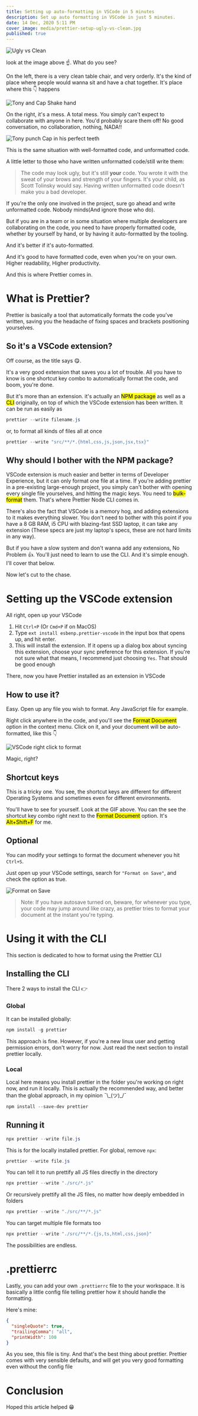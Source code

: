 ```yaml
---
title: Setting up auto-formatting in VSCode in 5 minutes
description: Set up auto formatting in VSCode in just 5 minutes.
date: 14 Dec, 2020 5:11 PM
cover_image: media/prettier-setup-ugly-vs-clean.jpg
published: true
---
```


![Ugly vs Clean](../../static/media/prettier-setup-ugly-vs-clean.jpg)

look at the image above ☝. What do you see?

On the left, there is a very clean table chair, and very orderly. It's the kind of place where people would wanna sit and have a chat together. It's place where this 👇 happens

![Tony and Cap Shake hand](../../static/media/tony-cap-handshake-endgame.gif)

On the right, it's a mess. A total mess. You simply can't expect to collaborate with anyone in here. You'd probably scare them off! No good conversation, no collaboration, nothing, NADA!!

![Tony punch Cap in his perfect teeth](../../static/media/tony-punch-cap-perfect-teeth.gif)

This is the same situation with well-formatted code, and unformatted code.

A little letter to those who have written unformatted code/still write them:

> The code may look ugly, but it's still **your** code. You wrote it with the sweat of your brows and strength of your fingers. It's your child, as Scott Tolinsky would say. Having written unformatted code doesn't make you a bad developer.

If you're the only one involved in the project, sure go ahead and write unformatted code. Nobody minds(And ignore those who do).

But if you are in a team or in some situation where multiple developers are collaborating on the code, you need to have properly formatted code, whether by yourself by hand, or by having it auto-formatted by the tooling.

And it's better if it's auto-formatted.

And it's good to have formatted code, even when you're on your own. Higher readability, Higher productivity.

And this is where Prettier comes in.

# What is Prettier?

Prettier is basically a tool that automatically formats the code you've written, saving you the headache of fixing spaces and brackets positioning yourselves.

## So it's a VSCode extension?

Off course, as the title says 😋.

It's a very good extension that saves you a lot of trouble. All you have to know is one shortcut key combo to automatically format the code, and boom, you're done.

But it's more than an extension. it's actually an <mark>NPM package</mark> as well as a <mark>CLI</mark> originally, on top of which the VSCode extension has been written. It can be run as easily as

```powershell
prettier --write filename.js
```

or, to format all kinds of files all at once

```powershell
prettier --write "src/**/*.{html,css,js,json,jsx,tsx}"
```

## Why should I bother with the NPM package?

VSCode extension is much easier and better in terms of Developer Experience, but it can only format one file at a time. If you're adding prettier in a pre-existing large-enough project, you simply can't bother with opening every single file yourselves, and hitting the magic keys. You need to <mark>bulk-format</mark> them. That's where Prettier Node CLI comes in.

There's also the fact that VSCode is a memory hog, and adding extensions to it makes everything slower. You don't need to bother with this point if you have a 8 GB RAM, i5 CPU with blazing-fast SSD laptop, it can take any extension (These specs are just my laptop's specs, these are not hard limits in any way).

But if you have a slow system and don't wanna add any extensions, No Problem 👍. You'll just need to learn to use the CLI. And it's simple enough. I'll cover that below.

Now let's cut to the chase.

# Setting up the VSCode extension

All right, open up your VSCode

1. Hit `Ctrl+P` (Or `Cmd+P` if on MacOS)
2. Type `ext install esbenp.prettier-vscode` in the input box that opens up, and hit enter.
3. This will install the extension. If it opens up a dialog box about syncing this extension, choose your sync preference for this extension. If you're not sure what that means, I recommend just choosing `Yes`. That should be good enough

There, now you have Prettier installed as an extension in VSCode

## How to use it?

Easy. Open up any file you wish to format. Any JavaScript file for example.

Right click anywhere in the code, and you'll see the <mark>Format Document</mark> option in the context menu. Click on it, and your document will be auto-formatted, like this 👇

![VSCode right click to format](../../static/media/prettier-setup-format-option-vscode.gif)

Magic, right?

## Shortcut keys

This is a tricky one. You see, the shortcut keys are different for different Operating Systems and sometimes even for different environments.

You'll have to see for yourself. Look at the GIF above. You can the see the shortcut key combo right next to the <mark>Format Document</mark> option. It's <mark>Alt+Shift+F</mark> for me.

## Optional

You can modify your settings to format the document whenever you hit `Ctrl+S`.

Just open up your VSCode settings, search for `"Format on Save"`, and check the option as true.

![Format on Save](../../static/media/format-on-save.gif)

> Note: If you have autosave turned on, beware, for whenever you type, your code may jump around like crazy, as prettier tries to format your document at the instant you're typing.

# Using it with the CLI

This section is dedicated to how to format using the Prettier CLI

## Installing the CLI

There 2 ways to install the CLI 👉

### Global

It can be installed globally:

```powershell
npm install -g prettier
```

This approach is fine. However, if you're a new linux user and getting permission errors, don't worry for now. Just read the next section to install prettier locally.

### Local

Local here means you install prettier in the folder you're working on right now, and run it locally. This is actually the recommended way, and better than the global approach, in my opinion ¯\\\_(ツ)\_/¯

```powershell
npm install --save-dev prettier
```

## Running it

```powershell
npx prettier --write file.js
```

This is for the locally installed prettier. For global, remove `npx`:

```powershell
prettier --write file.js
```

You can tell it to run prettify all JS files directly in the directory

```powershell
npx prettier --write "./src/*.js"
```

Or recursively prettify all the JS files, no matter how deeply embedded in folders

```powershell
npx prettier --write "./src/**/*.js"
```

You can target multiple file formats too

```powershell
npx prettier --write "./src/**/*.{js,ts,html,css,json}"
```

The possibilities are endless.

# .prettierrc

Lastly, you can add your own `.prettierrc` file to the your workspace. It is basically a little config file telling prettier how it should handle the formatting.

Here's mine:

```json
{
  "singleQuote": true,
  "trailingComma": "all",
  "printWidth": 100
}
```

As you see, this file is tiny. And that's the best thing about prettier. Prettier comes with very sensible defaults, and will get you very good formatting even without the config file

# Conclusion

Hoped this article helped 😁
